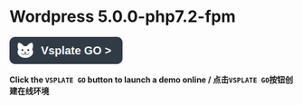 # Wordpress 5.0.0-php7.2-fpm

<a href="https://www.vsplate.com/?docker-compose=https://github.com/vsplate/dcenvs/wordpress/5.0.0-php7.2-fpm"><img alt="VSPLATE GO" src="https://raw.githubusercontent.com/vsplate/images/master/vsgo_btn.png" width="200px"></a>

**Click the `VSPLATE GO` button to launch a demo online / 点击`VSPLATE GO`按钮创建在线环境**